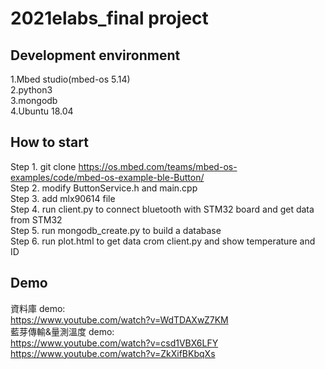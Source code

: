 2021elabs_final project 
===
Development environment
---
1.Mbed studio(mbed-os 5.14)<br>
2.python3<br>
3.mongodb<br>
4.Ubuntu 18.04

How to start
---
Step 1. git clone https://os.mbed.com/teams/mbed-os-examples/code/mbed-os-example-ble-Button/<br>
Step 2. modify ButtonService.h and main.cpp<br>
Step 3. add mlx90614 file<br>
Step 4. run client.py to connect bluetooth with STM32 board and get data from STM32<br>
Step 5. run mongodb_create.py to build a database<br>
Step 6. run plot.html to get data crom client.py and show temperature and ID<br>


Demo
---
資料庫 demo:<br>
https://www.youtube.com/watch?v=WdTDAXwZ7KM<br>
藍芽傳輸&量測溫度 demo:<br>
https://www.youtube.com/watch?v=csd1VBX6LFY<br>
https://www.youtube.com/watch?v=ZkXifBKbqXs<br>
